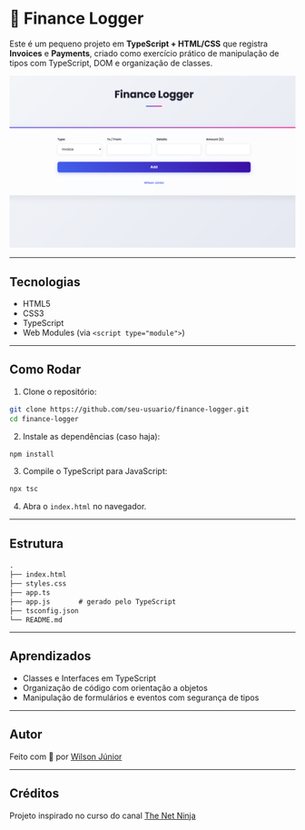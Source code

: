 # 📒 Finance Logger

Este é um pequeno projeto em **TypeScript + HTML/CSS** que registra **Invoices** e **Payments**, criado como exercício prático de manipulação de tipos com TypeScript, DOM e organização de classes.

![Finance Logger Preview](preview.png)

---

## Tecnologias

- HTML5
- CSS3
- TypeScript
- Web Modules (via `<script type="module">`)

---

## Como Rodar

1. Clone o repositório:

```bash
git clone https://github.com/seu-usuario/finance-logger.git
cd finance-logger
```

2. Instale as dependências (caso haja):

```bash
npm install
```

3. Compile o TypeScript para JavaScript:

```bash
npx tsc
```

4. Abra o `index.html` no navegador.

---

## Estrutura

```
.
├── index.html
├── styles.css
├── app.ts
├── app.js       # gerado pelo TypeScript
├── tsconfig.json
└── README.md
```

---

## Aprendizados

- Classes e Interfaces em TypeScript
- Organização de código com orientação a objetos
- Manipulação de formulários e eventos com segurança de tipos

---

## Autor

Feito com 💜 por [Wilson Júnior](https://www.linkedin.com/in/wilson-j%C3%BAnior-6956052a8/)  


---

## Créditos

Projeto inspirado no curso do canal [The Net Ninja](https://www.thenetninja.co.uk)
